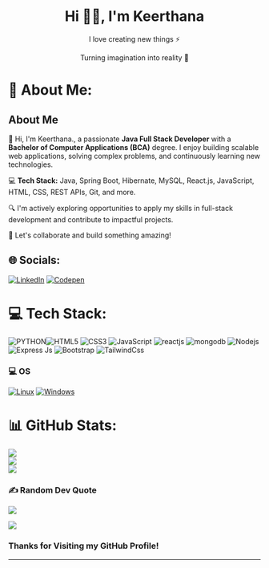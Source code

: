 
<h1 align="center"> Hi 👋🏻, I'm Keerthana</br> 
</h1>
<p align="center">I love creating new things ⚡</p>
<p align="center">Turning imagination into reality 🚀</p>

# 💫 About Me:
## About Me

👋 Hi, I'm Keerthana., a passionate **Java Full Stack Developer** with a **Bachelor of Computer Applications (BCA)** degree. I enjoy building scalable web applications, solving complex problems, and continuously learning new technologies. 

💻 **Tech Stack:** Java, Spring Boot, Hibernate, MySQL, React.js, JavaScript, HTML, CSS, REST APIs, Git, and more.

🔍 I'm actively exploring opportunities to apply my skills in full-stack development and contribute to impactful projects.



🚀 Let's collaborate and build something amazing!


## 🌐 Socials:
[![LinkedIn](https://img.shields.io/badge/LinkedIn-%230077B5.svg?logo=linkedin&logoColor=white)](https://linkedin.com/in/https://www.linkedin.com/in/vignesh-c-136bb9219/)  [![Codepen](https://img.shields.io/badge/Codepen-000000?style=for-the-badge&logo=codepen&logoColor=white)](https://codepen.io/vignesh-058-it) 
 <a href="https://vignesh-vc.github.io/" target="_blank"><img alt="" src="https://img.shields.io/badge/Portfolio-000?logo=vercel&logoColor=yellow&style=for-the-badge" style="vertical-align:center" /></a>
# 💻 Tech Stack:
![PYTHON](https://img.shields.io/badge/PYTHON-%2300599C.svg?style=for-the-badge&logo=PYTHON&logoColor=white)![HTML5](https://img.shields.io/badge/html5-%23E34F26.svg?style=for-the-badge&logo=html5&logoColor=white)
![CSS3](https://img.shields.io/badge/css3-%231572B6.svg?style=for-the-badge&logo=css3&logoColor=white) ![JavaScript](https://img.shields.io/badge/javascript-%23323330.svg?style=for-the-badge&logo=javascript&logoColor=%23F7DF1E)
  ![reactjs](https://img.shields.io/badge/reactjs-%2300599C.svg?style=for-the-badge&logo=reactjs&logoColor=white)  ![mongodb](https://img.shields.io/badge/mongodb-%2300599C.svg?style=for-the-badge&logo=mongodb&logoColor=white)  ![Nodejs](https://img.shields.io/badge/nodejs-%2300599C.svg?style=for-the-badge&logo=nodejs&logoColor=white)  ![Express Js](https://img.shields.io/badge/expressjs-%2300599C.svg?style=for-the-badge&logo=expressjs&logoColor=white)  ![Bootstrap](https://img.shields.io/badge/bootstrap-%2300599C.svg?style=for-the-badge&logo=bootstrap&logoColor=white)  ![TailwindCss](https://img.shields.io/badge/tailwindcss-%2300599C.svg?style=for-the-badge&logo=tailwindcss&logoColor=white)
 ### 💻 OS
[![Linux](https://img.shields.io/badge/linux-black?style=for-the-badge&logo=Linux)](https://github.com/wervlad)
[![Windows](https://img.shields.io/badge/Windows-black?style=for-the-badge&logo=Windows)](https://github.com/wervlad)

# 📊 GitHub Stats:
![](https://github-readme-stats.vercel.app/api?username=vignesh-vc&theme=dark&hide_border=false&include_all_commits=true&count_private=false)<br/>
![](https://github-readme-streak-stats.herokuapp.com/?user=vignesh-vc&theme=dark&hide_border=false)<br/>
![](https://github-readme-stats.vercel.app/api/top-langs/?username=vignesh-vc&theme=dark&hide_border=false&include_all_commits=true&count_private=false&layout=compact)



### ✍️ Random Dev Quote
![](https://quotes-github-readme.vercel.app/api?type=horizontal&theme=tokyonight)


[![](https://visitcount.itsvg.in/api?id=vignesh-vc&pretty=true)](https://visitcount.itsvg.in)


### Thanks for Visiting my GitHub Profile!

---
